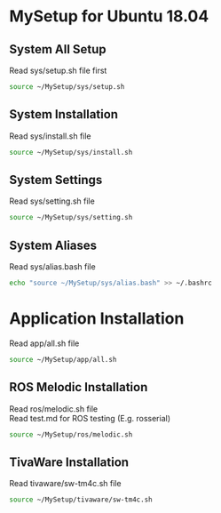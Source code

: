 # MySetup for Ubuntu 18.04

## System All Setup
Read sys/setup.sh file first
```bash
source ~/MySetup/sys/setup.sh 
```
<!-- Other command: chmod 777 /MySetup/mysetup.sh && ./MySetup/my_setup.sh -->

## System Installation
Read sys/install.sh file 
```bash
source ~/MySetup/sys/install.sh 
```

## System Settings
Read sys/setting.sh file 
```bash
source ~/MySetup/sys/setting.sh 
```

## System Aliases
Read sys/alias.bash file 
```bash
echo "source ~/MySetup/sys/alias.bash" >> ~/.bashrc
```

# Application Installation 
Read app/all.sh file 
```bash
source ~/MySetup/app/all.sh 
```

## ROS Melodic Installation
Read ros/melodic.sh file \
Read test.md for ROS testing (E.g. rosserial)
```bash
source ~/MySetup/ros/melodic.sh
```

## TivaWare Installation
Read tivaware/sw-tm4c.sh file 
```bash
source ~/MySetup/tivaware/sw-tm4c.sh
```
<!-- 
## GITHUB
cd ~/MySetup
git init
git add .
git status
git commit -m "MySetup for Ubuntu 18.04"
git branch -M ubuntu-18.04
git branch
git remote add origin git@github.com:ngCuyentam11286/MySetup.git
git push -u origin ubuntu18.04

git commit -a -m "Update README.md"
git push -u origin ubuntu18.04
-->

